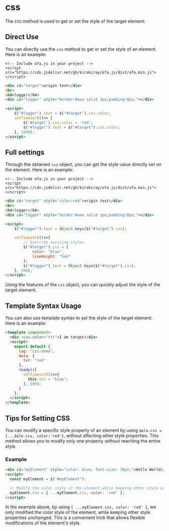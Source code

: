 # css

The `CSS` method is used to get or set the style of the target element.

## Direct Use

You can directly use the `css` method to get or set the style of an element. Here is an example:

<html-viewer>

```
<!-- Include ofa.js in your project -->
<script src="https://cdn.jsdelivr.net/gh/kirakiray/ofa.js/dist/ofa.min.js"></script>
```

```html
<div id="target">origin text</div>
<br>
<h4>logger</h4>
<div id="logger" style="border:#aaa solid 1px;padding:8px;"></div>

<script>
    $("#logger").text = $("#target").css.color;
    setTimeout(()=> {
        $('#target').css.color = 'red';
        $("#logger").text = $("#target").css.color;
    }, 1000);
</script>
```

</html-viewer>

## Full settings

Through the obtained `css` object, you can get the style value directly set on the element. Here is an example: 

<html-viewer>

```
<!-- Include ofa.js in your project -->
<script src="https://cdn.jsdelivr.net/gh/kirakiray/ofa.js/dist/ofa.min.js"></script>
```

```html
<div id="target" style="color:red">origin text</div>
<br>
<h4>logger</h4>
<div id="logger" style="border:#aaa solid 1px;padding:8px;"></div>

<script>
    $("#logger").text = Object.keys($("#target").css);

    setTimeout(()=>{
        // Override existing styles
        $("#target").css = {
            color: "blue",
            lineHeight: "5em"
        };
        $("#logger").text = Object.keys($("#target").css);
    }, 500);
</script>
```

</html-viewer>

Using the features of the `css` object, you can quickly adjust the style of the target element.

## Template Syntax Usage

You can also use template syntax to set the style of the target element. Here is an example: 

<comp-viewer comp-name="css-demo">

```html
<template component>
  <div :css.color="txt">I am target</div>
  <script>
    export default {
      tag: "css-demo",
      data: {
        txt: "red"
      },
      ready(){
        setTimeout(()=>{
          this.txt = "blue";
        }, 500);
      }
    };
  </script>
</template>
```

</comp-viewer>

## Tips for Setting CSS

You can modify a specific style property of an element by using `$ele.css = {...$ele.css, color:'red'}`, without affecting other style properties. This method allows you to modify only one property without rewriting the entire style.

### Example

```html
<div id="myElement" style="color: blue; font-size: 18px;">Hello World</div>
<script>
  const myElement = $("#myElement");

  // Modify the color style of the element while keeping other style properties unchanged
  myElement.css = { ...myElement.css, color: 'red' };
</script>
```

In the example above, by using `{ ...myElement.css, color: 'red' }`, we only modified the color style of the element, while keeping other style properties unchanged. This is a convenient trick that allows flexible modifications of the element's style.